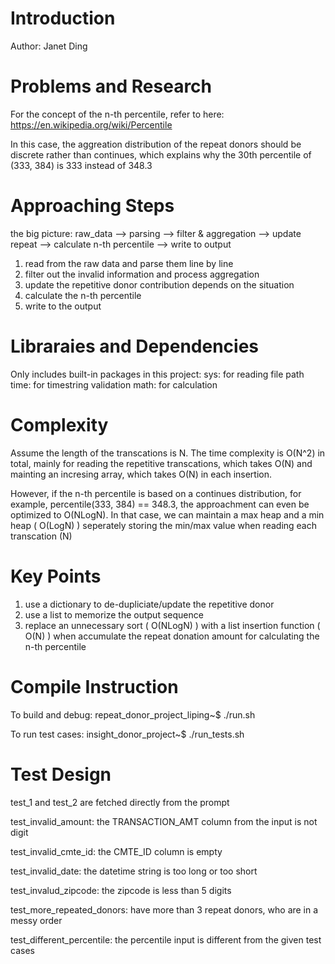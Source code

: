 # Introduction

Author: Janet Ding

# Problems and Research
For the concept of the n-th percentile, refer to here: https://en.wikipedia.org/wiki/Percentile

In this case, the aggreation distribution of the repeat donors should be discrete rather than continues, which explains why the 30th percentile of (333, 384) is 333 instead of 348.3


# Approaching Steps
the big picture:
    raw_data --> parsing --> filter & aggregation --> update repeat --> calculate n-th percentile --> write to output

1. read from the raw data and parse them line by line 
2. filter out the invalid information and process aggregation
3. update the repetitive donor contribution depends on the situation
4. calculate the n-th percentile
5. write to the output

# Libraraies and Dependencies 
Only includes built-in packages in this project:
sys: for reading file path
time: for timestring validation
math: for calculation

# Complexity 
Assume the length of the transcations is N. The time complexity is O(N^2) in total, mainly for reading the repetitive transcations, which takes O(N) and mainting an incresing array, which takes O(N) in each insertion. 

However, if the n-th percentile is based on a continues distribution, for example, percentile(333, 384) == 348.3, the approachment can even be optimized to O(NLogN). In that case, we can maintain a max heap and a min heap ( O(LogN) ) seperately storing the min/max value when reading each transcation (N)

# Key Points
1. use a dictionary to de-dupliciate/update the repetitive donor
2. use a list to memorize the output sequence
3. replace an unnecessary sort ( O(NLogN) ) with a list insertion function ( O(N) ) when accumulate the repeat donation amount for calculating the n-th percentile 


# Compile Instruction
To build and debug: 
repeat_donor_project_liping~$ ./run.sh

To run test cases:
insight_donor_project~$ ./run_tests.sh

# Test Design
test_1 and test_2 are fetched directly from the prompt

test_invalid_amount: the TRANSACTION_AMT column from the input is not digit

test_invalid_cmte_id: the CMTE_ID column is empty

test_invalid_date: the datetime string is too long or too short

test_invalud_zipcode: the zipcode is less than 5 digits

test_more_repeated_donors: have more than 3 repeat donors, who are in a messy order

test_different_percentile: the percentile input is different from the given test cases

